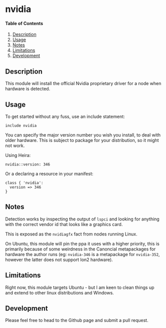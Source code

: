 # nvidia

#### Table of Contents

1. [Description](#description)
1. [Usage](#usage)
1. [Notes](#notes)
1. [Limitations](#limitations)
1. [Development](#development)

## Description

This module will install the official Nvidia proprietary driver for a node
when hardware is detected.

## Usage

To get started without any fuss, use an include statement:

    include nvidia

You can specify the major version number you wish you install, to deal with older hardware.
This is subject to package for your distribution, so it might not work.

Using Heira:

    nvidia::version: 346

Or a declaring a resource in your manifest:

    class { 'nvidia':
      version => 346
    }

## Notes

Detection works by inspecting the output of `lspci` and looking for anything
with the correct vendor id that looks like a graphics card.

This is exposed as the `nvidiagfx` fact from nodes running Linux.

On Ubuntu, this module will pin the ppa it uses with a higher priority, this
is primarily because of some weirdness in the Canoncial metapackages for
hardware the author runs (eg: `nvidia-346` is a metapackage for `nvidia-352`,
however the latter does not support Ion2 hardware).


## Limitations

Right now, this module targets Ubuntu - but I am keen to clean things up and
extend to other linux distributions and Windows.

## Development

Please feel free to head to the Github page and submit a pull request.
